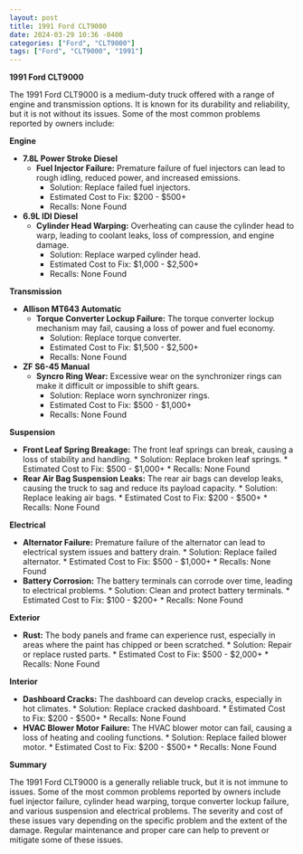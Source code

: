 ```yaml
---
layout: post
title: 1991 Ford CLT9000
date: 2024-03-29 10:36 -0400
categories: ["Ford", "CLT9000"]
tags: ["Ford", "CLT9000", "1991"]
---
```

**1991 Ford CLT9000**

The 1991 Ford CLT9000 is a medium-duty truck offered with a range of engine and transmission options. It is known for its durability and reliability, but it is not without its issues. Some of the most common problems reported by owners include:

**Engine**

* **7.8L Power Stroke Diesel**
    * **Fuel Injector Failure:** Premature failure of fuel injectors can lead to rough idling, reduced power, and increased emissions.
        * Solution: Replace failed fuel injectors.
        * Estimated Cost to Fix: $200 - $500+
        * Recalls: None Found
* **6.9L IDI Diesel**
    * **Cylinder Head Warping:** Overheating can cause the cylinder head to warp, leading to coolant leaks, loss of compression, and engine damage.
        * Solution: Replace warped cylinder head.
        * Estimated Cost to Fix: $1,000 - $2,500+
        * Recalls: None Found

**Transmission**

* **Allison MT643 Automatic**
    * **Torque Converter Lockup Failure:** The torque converter lockup mechanism may fail, causing a loss of power and fuel economy.
        * Solution: Replace torque converter.
        * Estimated Cost to Fix: $1,500 - $2,500+
        * Recalls: None Found
* **ZF S6-45 Manual**
    * **Syncro Ring Wear:** Excessive wear on the synchronizer rings can make it difficult or impossible to shift gears.
        * Solution: Replace worn synchronizer rings.
        * Estimated Cost to Fix: $500 - $1,000+
        * Recalls: None Found

**Suspension**

* **Front Leaf Spring Breakage:** The front leaf springs can break, causing a loss of stability and handling.
        * Solution: Replace broken leaf springs.
        * Estimated Cost to Fix: $500 - $1,000+
        * Recalls: None Found
* **Rear Air Bag Suspension Leaks:** The rear air bags can develop leaks, causing the truck to sag and reduce its payload capacity.
        * Solution: Replace leaking air bags.
        * Estimated Cost to Fix: $200 - $500+
        * Recalls: None Found

**Electrical**

* **Alternator Failure:** Premature failure of the alternator can lead to electrical system issues and battery drain.
        * Solution: Replace failed alternator.
        * Estimated Cost to Fix: $500 - $1,000+
        * Recalls: None Found
* **Battery Corrosion:** The battery terminals can corrode over time, leading to electrical problems.
        * Solution: Clean and protect battery terminals.
        * Estimated Cost to Fix: $100 - $200+
        * Recalls: None Found

**Exterior**

* **Rust:** The body panels and frame can experience rust, especially in areas where the paint has chipped or been scratched.
        * Solution: Repair or replace rusted parts.
        * Estimated Cost to Fix: $500 - $2,000+
        * Recalls: None Found

**Interior**

* **Dashboard Cracks:** The dashboard can develop cracks, especially in hot climates.
        * Solution: Replace cracked dashboard.
        * Estimated Cost to Fix: $200 - $500+
        * Recalls: None Found
* **HVAC Blower Motor Failure:** The HVAC blower motor can fail, causing a loss of heating and cooling functions.
        * Solution: Replace failed blower motor.
        * Estimated Cost to Fix: $200 - $500+
        * Recalls: None Found

**Summary**

The 1991 Ford CLT9000 is a generally reliable truck, but it is not immune to issues. Some of the most common problems reported by owners include fuel injector failure, cylinder head warping, torque converter lockup failure, and various suspension and electrical problems. The severity and cost of these issues vary depending on the specific problem and the extent of the damage. Regular maintenance and proper care can help to prevent or mitigate some of these issues.
